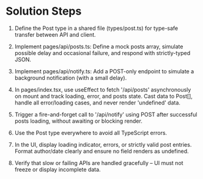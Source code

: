 # Solution Steps

1. Define the Post type in a shared file (types/post.ts) for type-safe transfer between API and client.

2. Implement pages/api/posts.ts: Define a mock posts array, simulate possible delay and occasional failure, and respond with strictly-typed JSON.

3. Implement pages/api/notify.ts: Add a POST-only endpoint to simulate a background notification (with a small delay).

4. In pages/index.tsx, use useEffect to fetch '/api/posts' asynchronously on mount and track loading, error, and posts state. Cast data to Post[], handle all error/loading cases, and never render 'undefined' data.

5. Trigger a fire-and-forget call to '/api/notify' using POST after successful posts loading, without awaiting or blocking render.

6. Use the Post type everywhere to avoid all TypeScript errors.

7. In the UI, display loading indicator, errors, or strictly valid post entries. Format author/date clearly and ensure no field renders as undefined.

8. Verify that slow or failing APIs are handled gracefully – UI must not freeze or display incomplete data.


